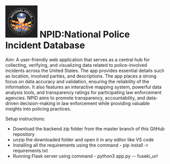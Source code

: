 <h1><img src = "Image/logoreadme.jpg">  NPID:National Police Incident Database  </h1>



Aim: A user-friendly web application that serves as a central hub for collecting, verifying, and visualizing data related to police-involved incidents across the United States. The app provides essential details such as location, involved parties, and descriptions. The app places a strong focus on data accuracy and validation, ensuring the reliability of the information. It also features an interactive mapping system, powerful data analysis tools, and transparency ratings for participating law enforcement agencies. NPID aims to promote transparency, accountability, and data-driven decision-making in law enforcement while providing valuable insights into policing practices.

Setup instructions:
- Download the backend zip folder from the master branch of this GitHub repository
- unzip the downloaded folder and open it in any editor like VS code
- Installing all the requirements using the command - pip install -r requirements.txt
- Running Flask server using command - python3 app.py -- fuseki_url
